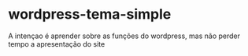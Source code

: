 # wordpress-tema-simple
A intençao é aprender sobre as funções do wordpress, mas não perder tempo a apresentação do site
